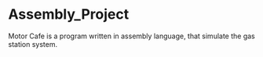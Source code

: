 # Assembly_Project
Motor Cafe is a program written in assembly language, that simulate the gas station system.
